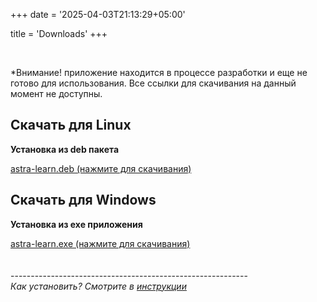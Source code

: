 +++
date = '2025-04-03T21:13:29+05:00'

title = 'Downloads'
+++

<br>

*Внимание! приложение находится в процессе разработки и еще не готово для использования. Все ссылки для скачивания на данный момент не доступны.

## Скачать для Linux 

**Установка из deb пакета**  

[astra-learn.deb (нажмите для скачивания)]() 
## Скачать для Windows 

**Установка из exe приложения**  

[astra-learn.exe (нажмите для скачивания)]() 
<br> <br> <br>  ----------------------------------------------------------- <br> *Как установить? Смотрите в [инструкции](/posts/how-to-download/)* 
